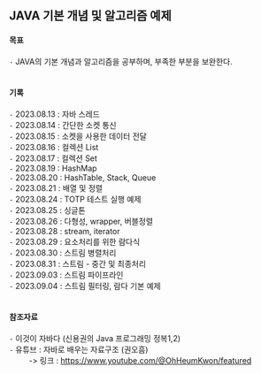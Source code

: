 ## JAVA 기본 개념 및 알고리즘 예제     

    
#### 목표    
`-` JAVA의 기본 개념과 알고리즘을 공부하며, 부족한 부분을 보완한다.    
<br/>

#### 기록    
`-` 2023.08.13 : 자바 스레드        
`-` 2023.08.14 : 간단한 소켓 통신        
`-` 2023.08.15 : 소켓을 사용한 데이터 전달          
`-` 2023.08.16 : 컬렉션 List  
`-` 2023.08.17 : 컬렉션 Set      
`-` 2023.08.19 : HashMap        
`-` 2023.08.20 : HashTable, Stack, Queue      
`-` 2023.08.21 : 배열 및 정렬      
`-` 2023.08.24 : TOTP 테스트 실행 예제          
`-` 2023.08.25 : 싱글톤         
`-` 2023.08.26 : 다형성, wrapper, 버블정렬         
`-` 2023.08.28 : stream, iterator         
`-` 2023.08.29 : 요소처리를 위한 람다식         
`-` 2023.08.30 : 스트림 병렬처리         
`-` 2023.08.31 : 스트림 - 중간 및 최종처리             
`-` 2023.09.03 : 스트림 파이프라인        
`-` 2023.09.04 : 스트림 필터링, 람다 기본 예제                        
<br/>

#### 참조자료    
`-` 이것이 자바다 (신용권의 Java 프로그래밍 정복1,2)    
`-` 유튜브 : 자바로 배우는 자료구조 (권오흠)    
&nbsp;&nbsp;&nbsp;&nbsp;&nbsp;&nbsp;&nbsp;&nbsp; -> 링크 : https://www.youtube.com/@OhHeumKwon/featured    
